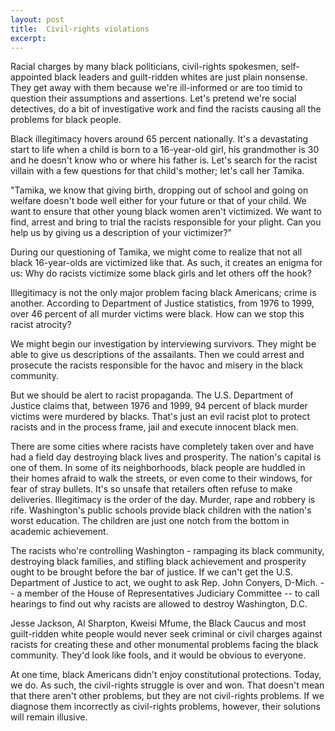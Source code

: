 ```yaml
---
layout: post
title:  Civil-rights violations
excerpt:
---
```












Racial charges by many black politicians, civil-rights spokesmen, self-appointed black leaders and guilt-ridden whites are just plain nonsense. They get away with them because we're ill-informed or are too timid to question their assumptions and assertions. Let's pretend we're social detectives, do a bit of investigative work and find the racists causing all the problems for black people.

Black illegitimacy hovers around 65 percent nationally. It's a devastating start to life when a child is born to a 16-year-old girl, his grandmother is 30 and he doesn't know who or where his father is. Let's search for the racist villain with a few questions for that child's mother; let's call her Tamika.

"Tamika, we know that giving birth, dropping out of school and going on welfare doesn't bode well either for your future or that of your child. We want to ensure that other young black women aren't victimized. We want to find, arrest and bring to trial the racists responsible for your plight. Can you help us by giving us a description of your victimizer?"

During our questioning of Tamika, we might come to realize that not all black 16-year-olds are victimized like that. As such, it creates an enigma for us: Why do racists victimize some black girls and let others off the hook?

Illegitimacy is not the only major problem facing black Americans; crime is another. According to Department of Justice statistics, from 1976 to 1999, over 46 percent of all murder victims were black. How can we stop this racist atrocity?

We might begin our investigation by interviewing survivors. They might be able to give us descriptions of the assailants. Then we could arrest and prosecute the racists responsible for the havoc and misery in the black community.

But we should be alert to racist propaganda. The U.S. Department of Justice claims that, between 1976 and 1999, 94 percent of black murder victims were murdered by blacks. That's just an evil racist plot to protect racists and in the process frame, jail and execute innocent black men.

There are some cities where racists have completely taken over and have had a field day destroying black lives and prosperity. The nation's capital is one of them. In some of its neighborhoods, black people are huddled in their homes afraid to walk the streets, or even come to their windows, for fear of stray bullets. It's so unsafe that retailers often refuse to make deliveries. Illegitimacy is the order of the day. Murder, rape and robbery is rife. Washington's public schools provide black children with the nation's worst education. The children are just one notch from the bottom in academic achievement.

The racists who're controlling Washington - rampaging its black community, destroying black families, and stifling black achievement and prosperity ought to be brought before the bar of justice. If we can't get the U.S. Department of Justice to act, we ought to ask Rep. John Conyers, D-Mich. -- a member of the House of Representatives Judiciary Committee -- to call hearings to find out why racists are allowed to destroy Washington, D.C.

Jesse Jackson, Al Sharpton, Kweisi Mfume, the Black Caucus and most guilt-ridden white people would never seek criminal or civil charges against racists for creating these and other monumental problems facing the black community. They'd look like fools, and it would be obvious to everyone.

At one time, black Americans didn't enjoy constitutional protections. Today, we do. As such, the civil-rights struggle is over and won. That doesn't mean that there aren't other problems, but they are not civil-rights problems. If we diagnose them incorrectly as civil-rights problems, however, their solutions will remain illusive.


